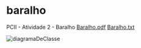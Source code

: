 # baralho
PCII - Atividade 2 - Baralho
[Baralho.pdf](https://github.com/luansouzaprogramador/baralho/files/11268765/Baralho.pdf)
[Baralho.txt](https://github.com/luansouzaprogramador/baralho/files/11268812/Baralho.txt)

![diagramaDeClasse](https://user-images.githubusercontent.com/109920817/232972139-28f459b4-a84b-4366-b5f2-aa32545f291d.png)
